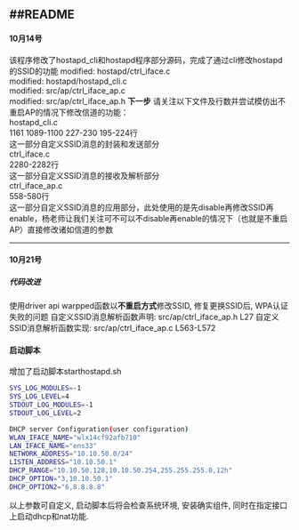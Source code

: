 ﻿##README
---
#### 10月14号
该程序修改了hostapd_cli和hostapd程序部分源码，完成了通过cli修改hostapd的SSID的功能 
modified:   hostapd/ctrl_iface.c  
modified:   hostapd/hostapd_cli.c  
modified:   src/ap/ctrl_iface_ap.c  
modified:   src/ap/ctrl_iface_ap.h
**下一步**
请关注以下文件及行数并尝试模仿出不重启AP的情况下修改信道的功能：  
hostapd_cli.c    	
1161 1089-1100 227-230 195-224行  
这一部分自定义SSID消息的封装和发送部分   
ctrl_iface.c		
2280-2282行   
这一部分自定义SSID消息的接收及解析部分  
ctrl_iface_ap.c	 
558-580行   
这一部分自定义SSID消息的应用部分，此处使用的是先disable再修改SSID再enable，杨老师让我们关注可不可以不disable再enable的情况下（也就是不重启AP）直接修改诸如信道的参数

---
#### 10月21号
##### 代码改进
使用driver api warpped函数以**不重启方式**修改SSID, 修复更换SSID后, WPA认证失败的问题
自定义SSID消息解析函数声明:
src/ap/ctrl_iface_ap.h
L27
自定义SSID消息解析函数实现:
src/ap/ctrl_iface_ap.c
L563-L572
#### 启动脚本
增加了启动脚本starthostapd.sh
```sh
SYS_LOG_MODULES=-1
SYS_LOG_LEVEL=4
STDOUT_LOG_MODULES=-1
STDOUT_LOG_LEVEL=2

DHCP server Configuration(user configuration)
WLAN_IFACE_NAME="wlx14cf92afb710"
LAN_IFACE_NAME="ens33"
NETWORK_ADDRESS="10.10.50.0/24"
LISTEN_ADDRESS="10.10.50.1"
DHCP_RANGE="10.10.50.128,10.10.50.254,255.255.255.0,12h"
DHCP_OPTION="3,10.10.50.1"
DHCP_OPTION2="6,8.8.8.8"
```
以上参数可自定义, 启动脚本后将会检查系统环境, 安装确实组件, 同时在指定接口上启动dhcp和nat功能.





